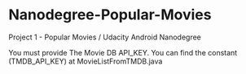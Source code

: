 
# Nanodegree-Popular-Movies
Project 1 - Popular Movies / Udacity Android Nanodegree

You must provide The Movie DB API_KEY. You can find the constant (TMDB_API_KEY) at MovieListFromTMDB.java
